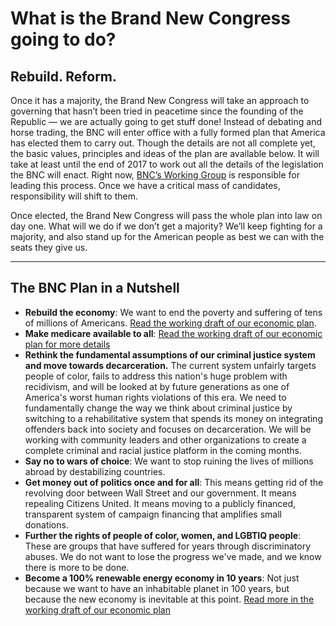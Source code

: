 # What is the Brand New Congress going to do?
## Rebuild. Reform.

Once it has a majority, the Brand New Congress will take an approach to governing that hasn’t been tried in peacetime since the founding of the Republic — we are actually going to get stuff done! Instead of debating and horse trading, the BNC will enter office with a fully formed plan that America has elected them to carry out. Though the details are not all complete yet, the basic values, principles and ideas of the plan are available below. It will take at least until the end of 2017 to work out all the details of the legislation the BNC will enact. Right now, [BNC’s Working Group](https://wiki.brandnewcongress.org/index.php?title=Our_Team-Based_Organization) is responsible for leading this process. Once we have a critical mass of candidates, responsibility will shift to them.

Once elected, the Brand New Congress will pass the whole plan into law on day one. What will we do if we don’t get a majority? We’ll keep fighting for a majority, and also stand up for the American people as best we can with the seats they give us. 

------
## The BNC Plan in a Nutshell
* **Rebuild the economy**: We want to end the poverty and suffering of tens of millions of Americans. [Read the working draft of our economic plan](https://docs.google.com/document/d/1sCFs5hqitbXBBqXxU6NULDyvydXqm-ALOqW21dv9P9k/edit?usp=sharing).
* **Make medicare available to all**: [Read the working draft of our economic plan for more details](https://docs.google.com/document/d/1sCFs5hqitbXBBqXxU6NULDyvydXqm-ALOqW21dv9P9k/edit#heading=h.tdbse0vun2un)
* **Rethink the fundamental assumptions of our criminal justice system and move towards decarceration.** The current system unfairly targets people of color, fails to address this nation's huge problem with recidivism, and will be looked at by future generations as one of America's worst human rights violations of this era. We need to fundamentally change the way we think about criminal justice by switching to a rehabilitative system that spends its money on integrating offenders back into society and focuses on decarceration. We will be working with community leaders and other organizations to create a complete criminal and racial justice platform in the coming months.
* **Say no to wars of choice**: We want to stop ruining the lives of millions abroad by destabilizing countries.
* **Get money out of politics once and for all**: This means getting rid of the revolving door between Wall Street and our government. It means repealing Citizens United. It means moving to a publicly financed, transparent system of campaign financing that amplifies small donations.
* **Further the rights of people of color, women, and LGBTIQ people**: These are groups that have suffered for years through discriminatory abuses. We do not want to lose the progress we've made, and we know there is more to be done.
* **Become a 100% renewable energy economy in 10 years**: Not just because we want to have an inhabitable planet in 100 years, but because the new economy is inevitable at this point. [Read more in the working draft of our economic plan](https://docs.google.com/document/d/1sCFs5hqitbXBBqXxU6NULDyvydXqm-ALOqW21dv9P9k/edit#heading=h.96f3l2s6tob6)
